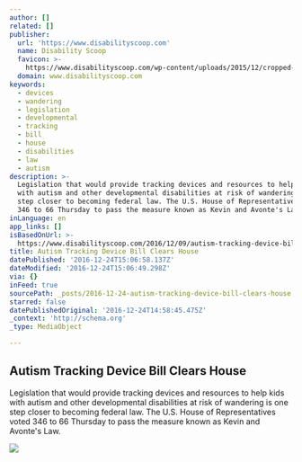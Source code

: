 ```yaml
---
author: []
related: []
publisher:
  url: 'https://www.disabilityscoop.com'
  name: Disability Scoop
  favicon: >-
    https://www.disabilityscoop.com/wp-content/uploads/2015/12/cropped-favicon-192x192.png
  domain: www.disabilityscoop.com
keywords:
  - devices
  - wandering
  - legislation
  - developmental
  - tracking
  - bill
  - house
  - disabilities
  - law
  - autism
description: >-
  Legislation that would provide tracking devices and resources to help kids
  with autism and other developmental disabilities at risk of wandering is one
  step closer to becoming federal law. The U.S. House of Representatives voted
  346 to 66 Thursday to pass the measure known as Kevin and Avonte's Law.
inLanguage: en
app_links: []
isBasedOnUrl: >-
  https://www.disabilityscoop.com/2016/12/09/autism-tracking-device-bill-house/23109/
title: Autism Tracking Device Bill Clears House
datePublished: '2016-12-24T15:06:58.137Z'
dateModified: '2016-12-24T15:06:49.298Z'
via: {}
inFeed: true
sourcePath: _posts/2016-12-24-autism-tracking-device-bill-clears-house.md
starred: false
datePublishedOriginal: '2016-12-24T14:58:45.475Z'
_context: 'http://schema.org'
_type: MediaObject

---
```

<article style=""><h1>Autism Tracking Device Bill Clears House</h1><p>Legislation that would provide tracking devices and resources to help kids with autism and other developmental disabilities at risk of wandering is one step closer to becoming federal law. The U.S. House of Representatives voted 346 to 66 Thursday to pass the measure known as Kevin and Avonte's Law.</p><img src="https://www.disabilityscoop.com/wp-content/uploads/2016/12/ds161209_wandering.jpg" /></article>